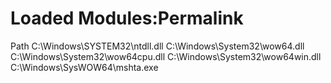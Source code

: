 # Loaded Modules:Permalink
Path
C:\Windows\SYSTEM32\ntdll.dll
C:\Windows\System32\wow64.dll
C:\Windows\System32\wow64cpu.dll
C:\Windows\System32\wow64win.dll
C:\Windows\SysWOW64\mshta.exe
